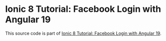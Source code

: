 # Ionic 8 Tutorial: Facebook Login with Angular 19

This source code is part of [Ionic 8 Tutorial: Facebook Login with Angular 19]([https://www.djamware.com/post/5d949fa24ca99c5ee51238ef/ionic-4-tutorial-facebook-login-example](https://www.djamware.com/post/5d949fa24ca99c5ee51238ef/ionic-8-tutorial-facebook-login-with-angular-19)).

